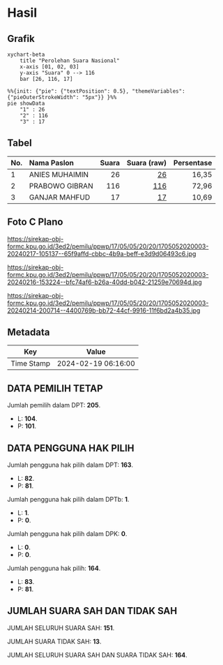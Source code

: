 # Hasil

## Grafik

```mermaid
xychart-beta
    title "Perolehan Suara Nasional"
    x-axis [01, 02, 03]
    y-axis "Suara" 0 --> 116
    bar [26, 116, 17]
```

```mermaid
%%{init: {"pie": {"textPosition": 0.5}, "themeVariables": {"pieOuterStrokeWidth": "5px"}} }%%
pie showData
    "1" : 26
    "2" : 116
    "3" : 17
```

## Tabel

| No. | Nama Paslon    | Suara | Suara (raw) | Persentase |
|:--- |:-------------- | -----:| -----------:| ----------:|
| 1   | ANIES MUHAIMIN | 26    | [26][p-1]   | 16,35      |
| 2   | PRABOWO GIBRAN | 116   | [116][p-2]  | 72,96      |
| 3   | GANJAR MAHFUD  | 17    | [17][p-3]   | 10,69      |


[p-1]: https://github.com/gigit-pemilu/pemilu-2024/blob/main/pilpres/hitung-suara/sub/17-bengkulu/sub/05-seluma/sub/05-semidang-alas-maras/sub/2020-muara-maras/sub/003-tps/sub/paslon-1.txt
[p-2]: https://github.com/gigit-pemilu/pemilu-2024/blob/main/pilpres/hitung-suara/sub/17-bengkulu/sub/05-seluma/sub/05-semidang-alas-maras/sub/2020-muara-maras/sub/003-tps/sub/paslon-2.txt
[p-3]: https://github.com/gigit-pemilu/pemilu-2024/blob/main/pilpres/hitung-suara/sub/17-bengkulu/sub/05-seluma/sub/05-semidang-alas-maras/sub/2020-muara-maras/sub/003-tps/sub/paslon-3.txt

## Foto C Plano

https://sirekap-obj-formc.kpu.go.id/3ed2/pemilu/ppwp/17/05/05/20/20/1705052020003-20240217-105137--65f9affd-cbbc-4b9a-beff-e3d9d06493c6.jpg

https://sirekap-obj-formc.kpu.go.id/3ed2/pemilu/ppwp/17/05/05/20/20/1705052020003-20240216-153224--bfc74af6-b26a-40dd-b042-21259e70694d.jpg

https://sirekap-obj-formc.kpu.go.id/3ed2/pemilu/ppwp/17/05/05/20/20/1705052020003-20240214-200714--4400769b-bb72-44cf-9916-11f6bd2a4b35.jpg


## Metadata

| Key        | Value               |
| ---------- | ------------------- |
| Time Stamp | 2024-02-19 06:16:00 |


## DATA PEMILIH TETAP

Jumlah pemilih dalam DPT: **205**.
 * L: **104**.
 * P: **101**.

## DATA PENGGUNA HAK PILIH

Jumlah pengguna hak pilih dalam DPT: **163**.
 * L: **82**.
 * P: **81**.

Jumlah pengguna hak pilih dalam DPTb: **1**.
 * L: **1**.
 * P: **0**.

Jumlah pengguna hak pilih dalam DPK: **0**.
 * L: **0**.
 * P: **0**.

Jumlah pengguna hak pilih: **164**.
 * L: **83**.
 * P: **81**.

## JUMLAH SUARA SAH DAN TIDAK SAH

JUMLAH SELURUH SUARA SAH: **151**.

JUMLAH SUARA TIDAK SAH: **13**.

JUMLAH SELURUH SUARA SAH DAN SUARA TIDAK SAH: **164**.


